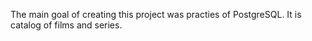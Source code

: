The main goal of creating this project was practies of PostgreSQL. It is catalog of films and series.
